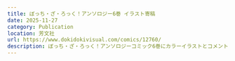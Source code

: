 ```yaml
---
title: ぼっち・ざ・ろっく！アンソロジー6巻 イラスト寄稿
date: 2025-11-27
category: Publication
location: 芳文社
url: https://www.dokidokivisual.com/comics/12760/
description: ぼっち・ざ・ろっく！アンソロジーコミック6巻にカラーイラストとコメントを寄稿させていただきました。
---
```


